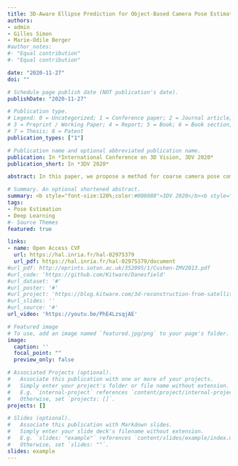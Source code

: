 ```yaml
---
title: 3D-Aware Ellipse Prediction for Object-Based Camera Pose Estimation
authors:
- admin
- Gilles Simon
- Marie-Odile Berger
#author_notes:
#- "Equal contribution"
#- "Equal contribution"

date: "2020-11-27"
doi: ""

# Schedule page publish date (NOT publication's date).
publishDate: "2020-11-27"

# Publication type.
# Legend: 0 = Uncategorized; 1 = Conference paper; 2 = Journal article;
# 3 = Preprint / Working Paper; 4 = Report; 5 = Book; 6 = Book section;
# 7 = Thesis; 8 = Patent
publication_types: ["1"]

# Publication name and optional abbreviated publication name.
publication: In *International Conference on 3D Vision, 3DV 2020*
publication_short: In *3DV 2020*

abstract: In this paper, we propose a method for coarse camera pose computation which is robust to viewing conditions and does not require a detailed model of the scene. This method meets the growing need of easy deployment of robotics or augmented reality applications in any environments, especially those for which no accurate 3D model nor huge amount of ground truth data are available. It exploits the ability of deep learning techniques to reliably detect objects regardless of viewing conditions. Previous works have also shown that abstracting the geometry of a scene of objects by an ellipsoid cloud allows to compute the camera pose accurately enough for various application needs. Though promising, these approaches use the ellipses fitted to the detection bounding boxes as an approximation of the im-aged objects. In this paper, we go one step further and propose a learning-based method which detects improved elliptic approximations of objects which are coherent with the 3D ellipsoid in terms of perspective projection. Experiments prove that the accuracy of the computed pose significantly increases thanks to our method and is more robust to the variability of the boundaries of the detection boxes. This is achieved with very little effort in terms of training data acquisition-a few hundred calibrated images of which only three need manual object annotation.

# Summary. An optional shortened abstract.
summary: <b style="font-size:120%;color:#008080">3DV 2020</b><b style="font-size:110%;color:#FF0000"> (oral)</b><br> Predict ellipses that are coherent with the perspective projection of the objects ellipsoidal abstractions to improve object-based localization.
tags:
- Pose Estimation
- Deep Learning
#- Source Themes
featured: true

links:
- name: Open Access CVF
  url: https://hal.inria.fr/hal-02975379
  url_pdf: https://hal.inria.fr/hal-02975379/document
#url_pdf: http://eprints.soton.ac.uk/352095/1/Cushen-IMV2013.pdf
#url_code: 'https://github.com/Kitware/Danesfield'
#url_dataset: '#'
#url_poster: '#'
#url_project: 'https://blog.kitware.com/3d-reconstruction-from-satellite-images/'
#url_slides: ''
#url_source: '#'
url_video: 'https://youtu.be/PhE4LzsqjAE'

# Featured image
# To use, add an image named `featured.jpg/png` to your page's folder. 
image:
  caption: ''
  focal_point: ""
  preview_only: false

# Associated Projects (optional).
#   Associate this publication with one or more of your projects.
#   Simply enter your project's folder or file name without extension.
#   E.g. `internal-project` references `content/project/internal-project/index.md`.
#   Otherwise, set `projects: []`.
projects: []

# Slides (optional).
#   Associate this publication with Markdown slides.
#   Simply enter your slide deck's filename without extension.
#   E.g. `slides: "example"` references `content/slides/example/index.md`.
#   Otherwise, set `slides: ""`.
slides: example
---
```




